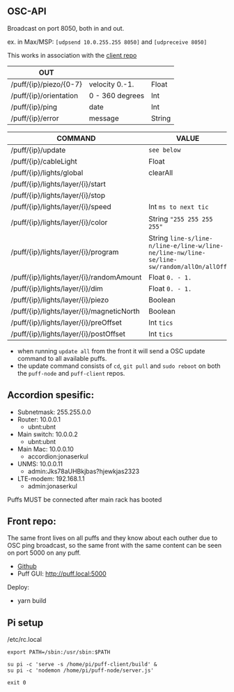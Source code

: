 ## OSC-API

Broadcast on port 8050, both in and out.

ex. in Max/MSP: `[udpsend 10.0.255.255 8050]` and `[udpreceive 8050]`

This works in association with the [client repo](https://github.com/jonasbarsten/puff-client)

|OUT|||
|---|---|---|
|/puff/{ip}/piezo/{0-7}|velocity 0.-1.|Float|
|/puff/{ip}/orientation|0 - 360 degrees|Int|
|/puff/{ip}/ping|date|Int|
|/puff/{ip}/error|message|String|

|COMMAND|VALUE|DEFAULT|
|---|---|---|
|/puff/{ip}/update|`see below`|
|/puff/{ip}/cableLight|Float|
|/puff/{ip}/lights/global|clearAll|
|/puff/{ip}/lights/layer/{i}/start||false|
|/puff/{ip}/lights/layer/{i}/stop||true|
|/puff/{ip}/lights/layer/{i}/speed|Int `ms to next tic`|500|
|/puff/{ip}/lights/layer/{i}/color|String `"255 255 255 255"`|10 10 10 10|
|/puff/{ip}/lights/layer/{i}/program|String `line-s/line-n/line-e/line-w/line-ne/line-nw/line-se/line-sw/random/allOn/allOff`|line-s|
|/puff/{ip}/lights/layer/{i}/randomAmount|Float `0. - 1.`|1.|
|/puff/{ip}/lights/layer/{i}/dim|Float `0. - 1.`|1.|
|/puff/{ip}/lights/layer/{i}/piezo|Boolean|false|
|/puff/{ip}/lights/layer/{i}/magneticNorth|Boolean|false|
|/puff/{ip}/lights/layer/{i}/preOffset|Int `tics`|0|
|/puff/{ip}/lights/layer/{i}/postOffset|Int `tics`|0|

* when running `update all` from the front it will send a OSC update command to all available puffs.
* the update command consists of `cd`, `git pull` and `sudo reboot` on both the `puff-node` and `puff-client` repos.

## Accordion spesific:

* Subnetmask: 255.255.0.0
* Router: 10.0.0.1
	* ubnt:ubnt
* Main switch: 10.0.0.2
	* ubnt:ubnt
* Main Mac: 10.0.0.10
	* accordion:jonaserkul
* UNMS: 10.0.0.11
	* admin:Jks78aUHBkjbas?hjewkjas2323
* LTE-modem: 192.168.1.1
	* admin:jonaserkul

Puffs MUST be connected after main rack has booted

## Front repo:

The same front lives on all puffs and they know about each outher due to OSC ping broadcast, so the same front with the same content can be seen on port 5000 on any puff. 

* [Github](https://github.com/jonasbarsten/puff-client)
* Puff GUI: http://puff.local:5000

Deploy:

* yarn build

## Pi setup

/etc/rc.local

```
export PATH=/sbin:/usr/sbin:$PATH

su pi -c 'serve -s /home/pi/puff-client/build' &
su pi -c 'nodemon /home/pi/puff-node/server.js'

exit 0
```